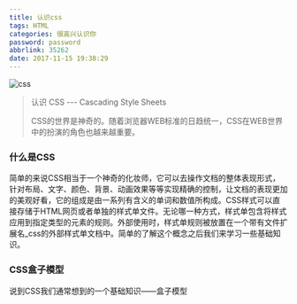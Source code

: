 ```yaml
---
title: 认识css
tags: HTML
categories: 很高兴认识你
password: password
abbrlink: 35262
date: 2017-11-15 19:38:29
---
```


![css](https://udemy-images.udemy.com/course/750x422/792484_cc98_3.jpg)

<!-- more -->

> 认识 CSS --- Cascading Style Sheets 
>
> CSS的世界是神奇的。随着浏览器WEB标准的日趋统一，CSS在WEB世界中的扮演的角色也越来越重要。

### 什么是CSS

简单的来说CSS相当于一个神奇的化妆师，它可以去操作文档的整体表现形式，针对布局、文字、颜色、背景、动画效果等等实现精确的控制，让文档的表现更加的美观好看，它的组成是由一系列有含义的单词和数值所构成。CSS样式可以直接存储于HTML网页或者单独的样式单文件。无论哪一种方式，样式单包含将样式应用到指定类型的元素的规则。外部使用时，样式单规则被放置在一个带有文件扩展名_css的外部样式单文档中。简单的了解这个概念之后我们来学习一些基础知识。

### CSS盒子模型

说到CSS我们通常想到的一个基础知识——盒子模型

